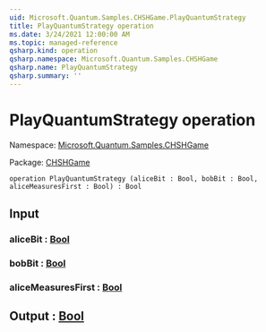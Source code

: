 ```yaml
---
uid: Microsoft.Quantum.Samples.CHSHGame.PlayQuantumStrategy
title: PlayQuantumStrategy operation
ms.date: 3/24/2021 12:00:00 AM
ms.topic: managed-reference
qsharp.kind: operation
qsharp.namespace: Microsoft.Quantum.Samples.CHSHGame
qsharp.name: PlayQuantumStrategy
qsharp.summary: ''
---
```


# PlayQuantumStrategy operation

Namespace: [Microsoft.Quantum.Samples.CHSHGame](xref:Microsoft.Quantum.Samples.CHSHGame)

Package: [CHSHGame](https://nuget.org/packages/CHSHGame)




```qsharp
operation PlayQuantumStrategy (aliceBit : Bool, bobBit : Bool, aliceMeasuresFirst : Bool) : Bool
```


## Input

### aliceBit : [Bool](xref:microsoft.quantum.lang-ref.bool)




### bobBit : [Bool](xref:microsoft.quantum.lang-ref.bool)




### aliceMeasuresFirst : [Bool](xref:microsoft.quantum.lang-ref.bool)





## Output : [Bool](xref:microsoft.quantum.lang-ref.bool)

